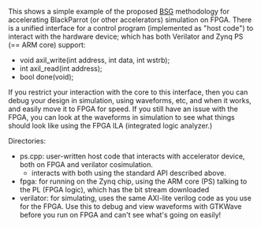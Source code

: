 This shows a simple example of the proposed [BSG](http://bsg.ai) methodology for accelerating BlackParrot (or other accelerators) simulation on FPGA. There is a unified interface for a control program (implemented as "host code") to interact with the hardware device; which has both Verilator and Zynq PS (== ARM core) support:

- void axil_write(int address, int data, int wstrb);
- int axil_read(int address);
- bool done(void);

If you restrict your interaction with the core to this interface, then you can debug your design in simulation, using waveforms, etc, and when it works, and easily move it to FPGA for speed. If you still have an issue with the FPGA, you can look at the waveforms in simulation to see what things should look like using the FPGA ILA (integrated logic analyzer.)

Directories:

- ps.cpp: user-written host code that interacts with accelerator device, both on FPGA and verilator cosimulation. 
  - interacts with both using the standard API described above.
- fpga: for running on the Zynq chip, using the ARM core (PS) talking to the PL (FPGA logic), which has the bit stream downloaded
- verilator: for simulating, uses the same AXI-lite verilog code as you use for the FPGA. Use this to debug and view waveforms with GTKWave before you run on FPGA and can't see what's going on easily!
